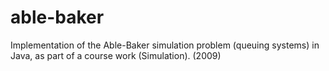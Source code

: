 # able-baker
Implementation of the Able-Baker simulation problem (queuing systems) in Java, as part of a course work (Simulation).  (2009)
